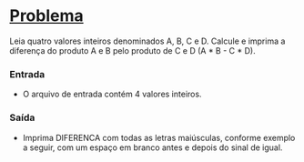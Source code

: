 #  [Problema](https://www.beecrowd.com.br/judge/en/problems/view/1007)

Leia quatro valores inteiros denominados A, B, C e D. Calcule e imprima a diferença do produto A e B pelo produto de C e D (A * B - C * D).

### Entrada
* O arquivo de entrada contém 4 valores inteiros.

### Saída
* Imprima DIFERENCA com todas as letras maiúsculas, conforme exemplo a seguir, com um espaço em branco antes e depois do sinal de igual.



